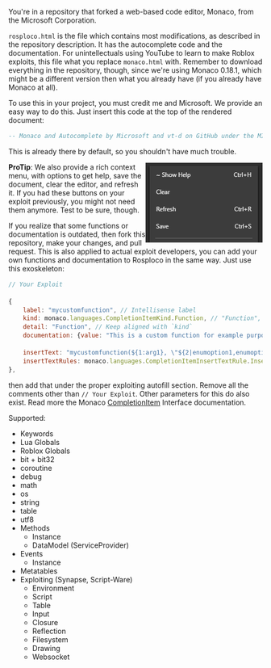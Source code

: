 You're in a repository that forked a web-based code editor, Monaco, from the Microsoft Corporation.

`rosploco.html` is the file which contains most modifications, as described in the repository description. It has the autocomplete code and the documentation. For unintellectuals using YouTube to learn to make Roblox exploits, this file what you replace `monaco.html` with. Remember to download everything in the repository, though, since we're using Monaco 0.18.1, which might be a different version then what you already have (if you already have Monaco at all).

To use this in your project, you must credit me and Microsoft. We provide an easy way to do this. Just insert this code at the top of the rendered document:

```lua
-- Monaco and Autocomplete by Microsoft and vt-d on GitHub under the MIT License.
```

This is already there by default, so you shouldn't have much trouble.

<img src="/context.png" align="right"/>

**ProTip**: We also provide a rich context menu, with options to get help, save the document, clear the editor, and refresh it. If you had these buttons on your exploit previously, you might not need them anymore. Test to be sure, though.

If you realize that some functions or documentation is outdated, then fork this repository, make your changes, and pull request. This is also applied to actual exploit developers, you can add your own functions and documentation to Rosploco in the same way. Just use this exoskeleton:

```js
// Your Exploit

{
	label: "mycustomfunction", // Intellisense label
	kind: monaco.languages.CompletionItemKind.Function, // "Function", "Constant", or "Module" (for libraries, eg Crypt, Bit, etc.)
	detail: "Function", // Keep aligned with `kind`
	documentation: {value: "This is a custom function for example purposes."}, // Your documentation, in Markdown (what appears when you click more info)

	insertText: "mycustomfunction(${1:arg1}, \"${2|enumoption1,enumoption2|}\", $0)", // https://code.visualstudio.com/docs/editor/userdefinedsnippets#_snippet-syntax
	insertTextRules: monaco.languages.CompletionItemInsertTextRule.InsertAsSnippet,
},
```

then add that under the proper exploiting autofill section. Remove all the comments other than `// Your Exploit`. Other parameters for this do also exist. Read more the Monaco [CompletionItem](https://microsoft.github.io/monaco-editor/api/interfaces/monaco.languages.completionitem.html) Interface documentation.

Supported:

- Keywords
- Lua Globals
- Roblox Globals
- bit + bit32
- coroutine
- debug
- math
- os
- string
- table
- utf8
- Methods
  - Instance
  - DataModel (ServiceProvider)
- Events
  - Instance
- Metatables
- Exploiting (Synapse, Script-Ware)
  - Environment
  - Script
  - Table
  - Input
  - Closure
  - Reflection
  - Filesystem
  - Drawing
  - Websocket
